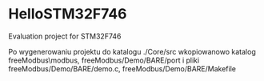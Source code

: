 # HelloSTM32F746
Evaluation project for STM32F746

Po wygenerowaniu projektu do katalogu ./Core/src wkopiowanowo katalog 
freeModbus\modbus, freeModbus/Demo/BARE/port i pliki freeModbus/Demo/BARE/demo.c, freeModbus/Demo/BARE/Makefile


